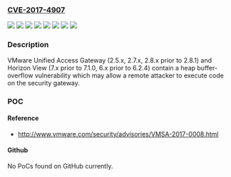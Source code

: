 ### [CVE-2017-4907](https://cve.mitre.org/cgi-bin/cvename.cgi?name=CVE-2017-4907)
![](https://img.shields.io/static/v1?label=Product&message=Horizon%20View&color=blue)
![](https://img.shields.io/static/v1?label=Product&message=Unified%20Access%20Gateway&color=blue)
![](https://img.shields.io/static/v1?label=Version&message=2.5.x%20&color=brightgreen)
![](https://img.shields.io/static/v1?label=Version&message=2.7.x%20&color=brightgreen)
![](https://img.shields.io/static/v1?label=Version&message=2.8.x%20prior%20to%202.8.1%20&color=brightgreen)
![](https://img.shields.io/static/v1?label=Version&message=6.x%20prior%20to%206.2.4%20&color=brightgreen)
![](https://img.shields.io/static/v1?label=Version&message=7.x%20prior%20to%207.1.0%20&color=brightgreen)
![](https://img.shields.io/static/v1?label=Vulnerability&message=Heap%20buffer-overflow%20vulnerability&color=brightgreen)

### Description

VMware Unified Access Gateway (2.5.x, 2.7.x, 2.8.x prior to 2.8.1) and Horizon View (7.x prior to 7.1.0, 6.x prior to 6.2.4) contain a heap buffer-overflow vulnerability which may allow a remote attacker to execute code on the security gateway.

### POC

#### Reference
- http://www.vmware.com/security/advisories/VMSA-2017-0008.html

#### Github
No PoCs found on GitHub currently.

